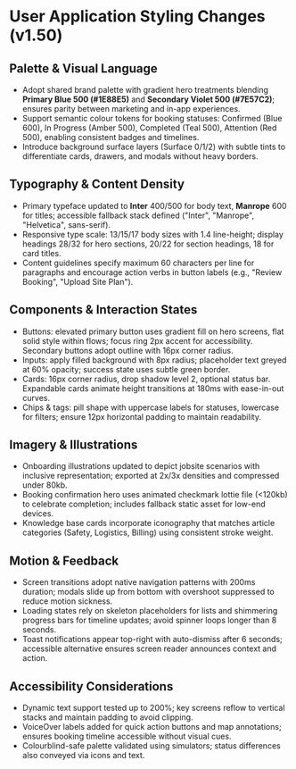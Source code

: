 # User Application Styling Changes (v1.50)

## Palette & Visual Language
- Adopt shared brand palette with gradient hero treatments blending **Primary Blue 500 (#1E88E5)** and **Secondary Violet 500 (#7E57C2)**; ensures parity between marketing and in-app experiences.
- Support semantic colour tokens for booking statuses: Confirmed (Blue 600), In Progress (Amber 500), Completed (Teal 500), Attention (Red 500), enabling consistent badges and timelines.
- Introduce background surface layers (Surface 0/1/2) with subtle tints to differentiate cards, drawers, and modals without heavy borders.

## Typography & Content Density
- Primary typeface updated to **Inter** 400/500 for body text, **Manrope** 600 for titles; accessible fallback stack defined ("Inter", "Manrope", "Helvetica", sans-serif).
- Responsive type scale: 13/15/17 body sizes with 1.4 line-height; display headings 28/32 for hero sections, 20/22 for section headings, 18 for card titles.
- Content guidelines specify maximum 60 characters per line for paragraphs and encourage action verbs in button labels (e.g., "Review Booking", "Upload Site Plan").

## Components & Interaction States
- Buttons: elevated primary button uses gradient fill on hero screens, flat solid style within flows; focus ring 2px accent for accessibility. Secondary buttons adopt outline with 16px corner radius.
- Inputs: apply filled background with 8px radius; placeholder text greyed at 60% opacity; success state uses subtle green border.
- Cards: 16px corner radius, drop shadow level 2, optional status bar. Expandable cards animate height transitions at 180ms with ease-in-out curves.
- Chips & tags: pill shape with uppercase labels for statuses, lowercase for filters; ensure 12px horizontal padding to maintain readability.

## Imagery & Illustrations
- Onboarding illustrations updated to depict jobsite scenarios with inclusive representation; exported at 2x/3x densities and compressed under 80kb.
- Booking confirmation hero uses animated checkmark lottie file (<120kb) to celebrate completion; includes fallback static asset for low-end devices.
- Knowledge base cards incorporate iconography that matches article categories (Safety, Logistics, Billing) using consistent stroke weight.

## Motion & Feedback
- Screen transitions adopt native navigation patterns with 200ms duration; modals slide up from bottom with overshoot suppressed to reduce motion sickness.
- Loading states rely on skeleton placeholders for lists and shimmering progress bars for timeline updates; avoid spinner loops longer than 8 seconds.
- Toast notifications appear top-right with auto-dismiss after 6 seconds; accessible alternative ensures screen reader announces context and action.

## Accessibility Considerations
- Dynamic text support tested up to 200%; key screens reflow to vertical stacks and maintain padding to avoid clipping.
- VoiceOver labels added for quick action buttons and map annotations; ensures booking timeline accessible without visual cues.
- Colourblind-safe palette validated using simulators; status differences also conveyed via icons and text.
